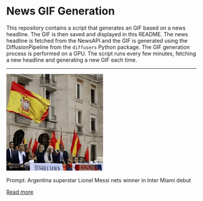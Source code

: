 # News GIF Generation
This repository contains a script that generates an GIF based on a news headline. The GIF is then saved and displayed in this README.
The news headline is fetched from the NewsAPI and the GIF is generated using the DiffusionPipeline from the `diffusers` Python package. The GIF generation process is performed on a GPU.
The script runs every few minutes, fetching a new headline and generating a new GIF each time.

---

![Generated GIF](output.gif?raw=true&v=1690117731)

Prompt: Argentina superstar Lionel Messi nets winner in Inter Miami debut

[Read more](https://www.aljazeera.com/news/2023/7/22/argentina-superstar-lionel-messi-nets-winner-in-inter-miami-debut)